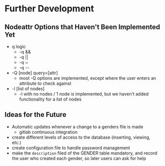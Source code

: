 # Further Development 

## Nodeattr Options that Haven't Been Implemented Yet

- q logic
    - -q &&
    - -q ||
    - -q ~
    - -q -- 
- -Q [node] query=[attr]
   - most -Q options are implemented, except where the user enters an attribute to check against
- -l [list of nodes]
   - -l with no nodes / 1 node is implemented, but we haven't added functionality for a list of nodes 

## Ideas for the Future 
- Automatic updates whenever a change to a genders file is made
   - gitlab continuous integration
- create different levels of access to the database (inserting, viewing, etc.)
- create configuration file to handle password management 
- make the `description` filed of the GENDER table mandatory, and record the user who created each gender, so later users can ask for help 
